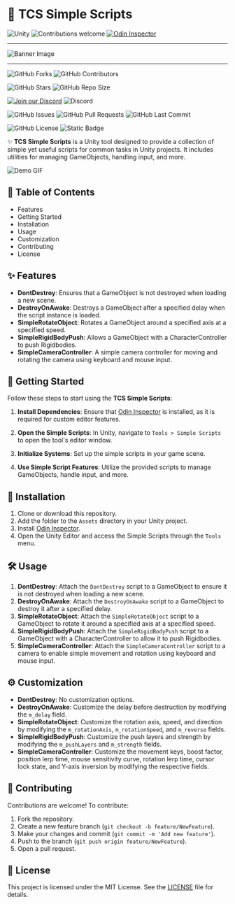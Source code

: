 # 🎨 TCS Simple Scripts

![Unity](https://img.shields.io/badge/Unity-2022.3+-black.svg?style=for-the-badge&logo=unity)
![Contributions welcome](https://img.shields.io/badge/Contributions-Welcome-brightgreen.svg?style=for-the-badge)
[![Odin Inspector](https://img.shields.io/badge/Odin_Inspector-Required-blue?style=for-the-badge)](https://odininspector.com/)

***
![Banner Image](https://via.placeholder.com/1000x300.png?text=assets+TCS+Simple+Scripts+for+Unity)
***

![GitHub Forks](https://img.shields.io/github/forks/Ddemon26/TCS-Simple-Scripts)
![GitHub Contributors](https://img.shields.io/github/contributors/Ddemon26/TCS-Simple-Scripts)

![GitHub Stars](https://img.shields.io/github/stars/Ddemon26/TCS-Simple-Scripts)
![GitHub Repo Size](https://img.shields.io/github/repo-size/Ddemon26/TCS-Simple-Scripts)

[![Join our Discord](https://img.shields.io/badge/Discord-Join%20Us-7289DA?logo=discord&logoColor=white)](https://discord.gg/knwtcq3N2a)
![Discord](https://img.shields.io/discord/1047781241010794506)

![GitHub Issues](https://img.shields.io/github/issues/Ddemon26/TCS-Simple-Scripts)
![GitHub Pull Requests](https://img.shields.io/github/issues-pr/Ddemon26/TCS-Simple-Scripts)
![GitHub Last Commit](https://img.shields.io/github/last-commit/Ddemon26/TCS-Simple-Scripts)

![GitHub License](https://img.shields.io/github/license/Ddemon26/TCS-Simple-Scripts)
![Static Badge](https://img.shields.io/badge/Noobs-0-blue)

✨ **TCS Simple Scripts** is a Unity tool designed to provide a collection of simple yet useful scripts for common tasks in Unity projects. It includes utilities for managing GameObjects, handling input, and more.

![Demo GIF](https://media.giphy.com/media/l4Ep6KDbnTvdhGMP6/giphy.gif)

## 📜 Table of Contents
- Features
- Getting Started
- Installation
- Usage
- Customization
- Contributing
- License

## ✨ Features

- **DontDestroy**: Ensures that a GameObject is not destroyed when loading a new scene.
- **DestroyOnAwake**: Destroys a GameObject after a specified delay when the script instance is loaded.
- **SimpleRotateObject**: Rotates a GameObject around a specified axis at a specified speed.
- **SimpleRigidBodyPush**: Allows a GameObject with a CharacterController to push Rigidbodies.
- **SimpleCameraController**: A simple camera controller for moving and rotating the camera using keyboard and mouse input.

## 🚀 Getting Started

Follow these steps to start using the **TCS Simple Scripts**:

1. **Install Dependencies**: Ensure that [Odin Inspector](https://odininspector.com/) is installed, as it is required for custom editor features.

2. **Open the Simple Scripts**: In Unity, navigate to `Tools > Simple Scripts` to open the tool's editor window.

3. **Initialize Systems**: Set up the simple scripts in your game scene.

4. **Use Simple Script Features**: Utilize the provided scripts to manage GameObjects, handle input, and more.

## 🔧 Installation

1. Clone or download this repository.
2. Add the folder to the `Assets` directory in your Unity project.
3. Install [Odin Inspector](https://odininspector.com/).
4. Open the Unity Editor and access the Simple Scripts through the `Tools` menu.

## 🛠️ Usage

1. **DontDestroy**: Attach the `DontDestroy` script to a GameObject to ensure it is not destroyed when loading a new scene.
2. **DestroyOnAwake**: Attach the `DestroyOnAwake` script to a GameObject to destroy it after a specified delay.
3. **SimpleRotateObject**: Attach the `SimpleRotateObject` script to a GameObject to rotate it around a specified axis at a specified speed.
4. **SimpleRigidBodyPush**: Attach the `SimpleRigidBodyPush` script to a GameObject with a CharacterController to allow it to push Rigidbodies.
5. **SimpleCameraController**: Attach the `SimpleCameraController` script to a camera to enable simple movement and rotation using keyboard and mouse input.

## ⚙️ Customization

- **DontDestroy**: No customization options.
- **DestroyOnAwake**: Customize the delay before destruction by modifying the `m_delay` field.
- **SimpleRotateObject**: Customize the rotation axis, speed, and direction by modifying the `m_rotationAxis`, `m_rotationSpeed`, and `m_reverse` fields.
- **SimpleRigidBodyPush**: Customize the push layers and strength by modifying the `m_pushLayers` and `m_strength` fields.
- **SimpleCameraController**: Customize the movement keys, boost factor, position lerp time, mouse sensitivity curve, rotation lerp time, cursor lock state, and Y-axis inversion by modifying the respective fields.

## 🤝 Contributing

Contributions are welcome! To contribute:

1. Fork the repository.
2. Create a new feature branch (`git checkout -b feature/NewFeature`).
3. Make your changes and commit (`git commit -m 'Add new feature'`).
4. Push to the branch (`git push origin feature/NewFeature`).
5. Open a pull request.

## 📄 License

This project is licensed under the MIT License. See the [LICENSE](LICENSE) file for details.

